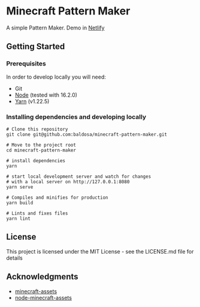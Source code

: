 # Minecraft Pattern Maker

A simple Pattern Maker. Demo in [Netlify](https://sad-torvalds-e65189.netlify.app/)

## Getting Started

### Prerequisites

In order to develop locally you will need:

- Git
- [Node](https://nodejs.org/) (tested with 16.2.0)
- [Yarn](yarnpkg.com) (v1.22.5)

### Installing dependencies and developing locally

```
# Clone this repository
git clone git@github.com:baldosa/minecraft-pattern-maker.git

# Move to the project root
cd minecraft-pattern-maker

# install dependencies
yarn

# start local development server and watch for changes
# with a local server on http://127.0.0.1:8080
yarn serve

# Compiles and minifies for production
yarn build

# Lints and fixes files
yarn lint

```
## License

This project is licensed under the MIT License - see the LICENSE.md file for details

## Acknowledgments

* [minecraft-assets](https://github.com/PrismarineJS/minecraft-assets)
* [node-minecraft-assets](https://github.com/PrismarineJS/node-minecraft-assets)
